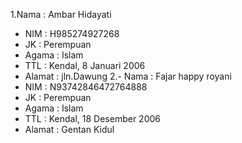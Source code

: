 1.Nama   : Ambar Hidayati
 - NIM    : H985274927268
  - JK     : Perempuan
 - Agama  : Islam
  - TTL    : Kendal, 8 Januari 2006
  - Alamat : jln.Dawung
 2.- Nama   : Fajar happy royani
- NIM      : N93742846472764888
- JK       : Perempuan
- Agama    : Islam
- TTL      : Kendal, 18 Desember 2006
- Alamat   : Gentan Kidul
